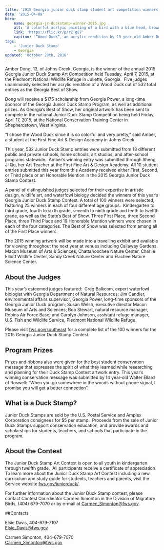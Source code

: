 ```yaml
---
title: '2015 Georgia junior duck stamp student art competition winners chosen'
date: '2015-04-09'
hero:
    name: georgia-jr-duckstamp-winner-2015.jpg
    alt: 'A colorful acrlyic painting of a bird with a blue head, brown breast and blue features.'
    link: 'https://flic.kr/p/rZTg87'
    caption: '“Wood Duck”, an acrylic rendition by 13 year-old Amber Dong, was chosen as the Best of Show in the 2015 Georgia Junior Duck Stamp Contest.'
tags:
    - 'Junior Duck Stamp'
    - Georgia
updated: 'October 20th, 2016'
---
```


Amber Dong, 13, of Johns Creek, Georgia, is the winner of the annual 2015 Georgia Junior Duck Stamp Art Competition held Tuesday, April 7, 2015, at the Piedmont National Wildlife Refuge in Juliette, Georgia.  Five judges unanimously selected her acrylic rendition of a Wood Duck out of 532 total entries as the Georgia Best of Show. 

Dong will receive a $175 scholarship from Georgia Power, a long-time sponsor of the Georgia Junior Duck Stamp Program, as well as additional prizes. As Georgia’s Best of Show, her original artwork has been sent to compete in the national Junior Duck Stamp Competition being held Friday, April 17, 2015, at the National Conservation Training Center in Shepherdstown, West Virginia.

“I chose the Wood Duck since it is so colorful and very pretty,” said Amber, a student at the First Fine Art & Design Academy in Johns Creek.

This year, 532 Junior Duck Stamp entries were submitted from 18 different public and private schools, home schools, art studios, and after-school programs statewide.  Amber’s winning entry was submitted through Sheng Ji Qu, her Art Teacher at the First Fine Art & Design Academy. All 10 student entries submitted this year from this Academy received either First, Second, or Third place or an Honorable Mention in the 2015 Georgia Junior Duck Stamp Contest.

A panel of distinguished judges selected for their expertise in artistic design, wildlife art, and waterfowl biology decided the winners of this year’s Georgia Junior Duck Stamp Contest. A total of 100 winners were selected, featuring 25 winners in each of four different age groups:  Kindergarten to third grade, fourth to sixth grade, seventh to ninth grade and tenth to twelfth grade, as well as the State’s Best of Show. Three First Place, three Second Place, three Third Place and 16 Honorable Mention winners were chosen in each of the four categories. The Best of Show was selected from among all of the First Place winners.

The 2015 winning artwork will be made into a travelling exhibit and available for viewing throughout the next year at venues including Callaway Gardens, Macon Museum of Arts & Sciences, Chattahoochee Nature Center, Charlie Elliott Wildlife Center, Sandy Creek Nature Center and Elachee Nature Science Center.

## About the Judges

This year’s esteemed judges featured:  Greg Balkcom, expert waterfowl biologist with Georgia Department of Natural Resources; Jim Candler, environmental affairs supervisor, Georgia Power, long-time sponsors of the Georgia Junior Duck program; Susan Welsh, executive director Macon Museum of Arts and Sciences; Bob Stewart, natural resource manager, Robins Air Force Base; and Carolyn Johnson, assistant refuge manager, U.S. Fish and Wildlife Service, Piedmont National Wildlife Refuge.

Please visit [fws.gov/southeast](http://www.fws.gov/southeast//news/pdf/georgia-junior-duck-stamp-winners-2015.pdf) for a complete list of the 100 winners for the 2015 Georgia Junior Duck Stamp Contest. 

## Program Prizes

Prizes and ribbons also were given for the best student conservation message that expresses the spirit of what they learned while researching and planning for their Duck Stamp Contest artwork entry. This year’s winning conservation message was submitted by 14 year-old Walter Ellard of Roswell: “When you go somewhere in the woods without phone signal, I promise you will get a better connection”.  

## What is a Duck Stamp?

Junior Duck Stamps are sold by the U.S. Postal Service and Amplex Corporation consignees for $5 per stamp.  Proceeds from the sale of Junior Duck Stamps support conservation education, and provide awards and scholarships for students, teachers, and schools that participate in the program.

## About the Contest

The Junior Duck Stamp Art Contest is open to all youth in kindergarten through twelfth grade.  All participants receive a certificate of appreciation. To learn more about the Junior Duck Stamp Art Contest including a new curriculum and study guide for students, teachers and parents, visit the Service website [fws.gov/juniorduck/](http://www.fws.gov/juniorduck/).

For further information about the Junior Duck Stamp contest, please contact Contest Coordinator Carmen Simonton in the Division of Migratory Birds, (404) 679-7070 or by e-mail at [Carmen_Simonton@fws.gov](mailto:Carmen_Simonton@fws.gov).

##Contacts

Elsie Davis, 404-679-7107  
[Elsie_Davis@fws.gov](mailto:Elsie_Davis@fws.gov)

Carmen Simonton, 404-679-7070  
[Carmen_Simonton@fws.gov](mailto:Carmen_Simonton@fws.gov)
